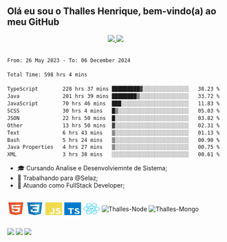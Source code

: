 ## Olá eu sou o Thalles Henrique, bem-vindo(a) ao meu GitHub

<div align="center">
  <a href="https://github.com/Thalles-HsA">
  <img height="180em" src="https://github-readme-stats.vercel.app/api?username=Thalles-HsA&show_icons=true&theme=radical&include_all_commits=true&count_private=true"/>
  <img height="180em" src="https://github-readme-stats.vercel.app/api/top-langs/?username=Thalles-HsA&exclude_repo=github-readme-stats,Pong,Freeway-JS&langs_count=5&theme=radical"/>
</div><br>
  
  <!--START_SECTION:waka-->

```txt
From: 26 May 2023 - To: 06 December 2024

Total Time: 598 hrs 4 mins

TypeScript        228 hrs 37 mins █████████▓░░░░░░░░░░░░░░░   38.23 %
Java              201 hrs 39 mins ████████▒░░░░░░░░░░░░░░░░   33.72 %
JavaScript        70 hrs 46 mins  ███░░░░░░░░░░░░░░░░░░░░░░   11.83 %
SCSS              30 hrs 4 mins   █▒░░░░░░░░░░░░░░░░░░░░░░░   05.03 %
JSON              22 hrs 50 mins  █░░░░░░░░░░░░░░░░░░░░░░░░   03.82 %
Other             13 hrs 50 mins  ▓░░░░░░░░░░░░░░░░░░░░░░░░   02.31 %
Text              6 hrs 43 mins   ▒░░░░░░░░░░░░░░░░░░░░░░░░   01.13 %
Bash              5 hrs 24 mins   ▒░░░░░░░░░░░░░░░░░░░░░░░░   00.90 %
Java Properties   4 hrs 27 mins   ▒░░░░░░░░░░░░░░░░░░░░░░░░   00.75 %
XML               3 hrs 38 mins   ░░░░░░░░░░░░░░░░░░░░░░░░░   00.61 %
```

<!--END_SECTION:waka-->

  - 🎓 Cursando Analise e Desenvolviemnte de Sistema;
  - 🌱 Trabalhando para @Selaz;
  - 🎯 Atuando como FullStack Developer;
 
<div style="display: inline_block"><br>
  <img align="center" alt="Thalles-HTML" height="30" width="40" src="https://raw.githubusercontent.com/devicons/devicon/master/icons/html5/html5-original.svg">
  <img align="center" alt="Thalles-CSS" height="30" width="40" src="https://raw.githubusercontent.com/devicons/devicon/master/icons/css3/css3-original.svg">
  <img align="center" alt="Thalles-Js" height="30" width="40" src="https://raw.githubusercontent.com/devicons/devicon/master/icons/javascript/javascript-plain.svg">
  <img align="center" alt="Thalles-Ts" height="30" width="40" src="https://raw.githubusercontent.com/devicons/devicon/master/icons/typescript/typescript-plain.svg">
  <img align="center" alt="Thalles-React" height="30" width="40" src="https://raw.githubusercontent.com/devicons/devicon/master/icons/react/react-original.svg">
  <img align="center" alt="Thalles-Node" height="30" width="40" src="https://cdn.jsdelivr.net/gh/devicons/devicon/icons/nodejs/nodejs-original.svg" />
  <img align="center" alt="Thalles-Mongo" height="30" width="40" src="https://cdn.jsdelivr.net/gh/devicons/devicon/icons/mongodb/mongodb-original.svg" />
  
</div>

 ##
  
<div>
  <a href="https://www.linkedin.com/in/thalles-hsa" target="_blank"><img src="https://img.shields.io/badge/-LinkedIn-%230077B5?style=for-the-badge&logo=linkedin&logoColor=white" target="_blank"></a> 
  <a href="https://instagram.com/thalleshsa" target="_blank"><img src="https://img.shields.io/badge/-Instagram-%23E4405F?style=for-the-badge&logo=instagram&logoColor=white" target="_blank"></a>
  <a href = "mailto:thsa.henrique@gmail.com"><img src="https://img.shields.io/badge/-Gmail-%23333?style=for-the-badge&logo=gmail&logoColor=white" target="_blank"></a>
   
</div>
